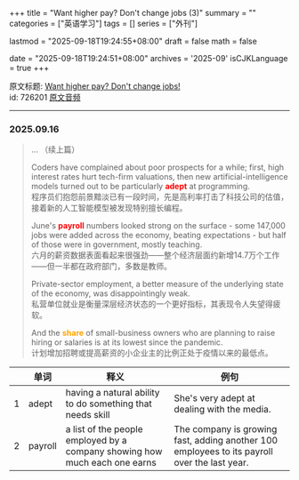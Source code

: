 +++
title = "Want higher pay? Don't change jobs (3)"
summary = ""
categories = ["英语学习"]
tags = []
series = ["外刊"]

lastmod = "2025-09-18T19:24:55+08:00"
draft = false
math = false

date = "2025-09-18T19:24:51+08:00"
archives = '2025-09'
isCJKLanguage = true
+++

原文标题: [Want higher pay? Don't change jobs!](https://waikan.kekenet.com/#/waikanlisten/23/726201)  
id: 726201 [原文音频](https://k7.kekenet.com/Sound/2025/08/444yw_2736917HnK.mp3)

---

### 2025.09.16

> ...
>（续上篇）
>
> Coders have complained about poor prospects for a while; first, high interest rates hurt tech-firm valuations, then new artificial-intelligence models turned out to be particularly <strong style="color: red">adept</strong> at programming.  
> 程序员们抱怨前景黯淡已有一段时间，先是高利率打击了科技公司的估值，接着新的人工智能模型被发现特别擅长编程。
>
> June's <strong style="color: red">payroll</strong> numbers looked strong on the surface - some 147,000 jobs were added across the economy, beating expectations - but half of those were in government, mostly teaching.  
> 六月的薪资数据表面看起来很强劲——整个经济层面约新增14.7万个工作——但一半都在政府部门，多数是教师。
>
> Private-sector employment, a better measure of the underlying state of the economy, was disappointingly weak.  
> 私营单位就业是衡量深层经济状态的一个更好指标，其表现令人失望得疲软。
>
> And the <strong style="color: orange">share</strong> of small-business owners who are planning to raise hiring or salaries is at its lowest since the pandemic.  
> 计划增加招聘或提高薪资的小企业主的比例正处于疫情以来的最低点。


| | 单词 | 释义 | 例句 |
| --- | --- | --- | --- |
| 1 | adept | having a natural ability to do something that needs skill | She's very adept at dealing with the media. |
| 2 | payroll | a list of the people employed by a company showing how much each one earns | The company is growing fast, adding another 100 employees to its payroll over the last year. |
